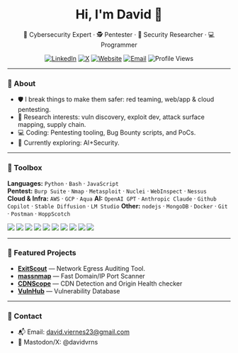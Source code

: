 <!-- PROFILE README: github.com/davidvrns/davidvrns -->

<h1 align="center">Hi, I'm David 👋</h1>
<p align="center">
  🔐 Cybersecurity Expert · 🕵️ Pentester · 🔭 Security Researcher · 💻 Programmer
</p>

<p align="center">
  <a href="https://linkedin.com/in/davidvrns"><img alt="LinkedIn" src="https://img.shields.io/badge/LinkedIn-0A66C2?logo=linkedin&logoColor=white"></a>
  <a href="https://twitter.com/davidvrns"><img alt="X" src="https://img.shields.io/badge/X-000000?logo=x&logoColor=white"></a>
  <a href="https://davidvrns.github.io"><img alt="Website" src="https://img.shields.io/badge/Website-181717?logo=githubpages&logoColor=white"></a>
  <a href="mailto:david.viernes23@gmail.com"><img alt="Email" src="https://img.shields.io/badge/Email-0078D4?logo=microsoftoutlook&logoColor=white"></a>
  <img alt="Profile Views" src="https://komarev.com/ghpvc/?username=davidvrns&color=blue">
</p>

---

### 🧭 About
- 🛡️ I break things to make them safer: red teaming, web/app & cloud pentesting.
- 🧪 Research interests: vuln discovery, exploit dev, attack surface mapping, supply chain.
- 💻 Coding: Pentesting tooling, Bug Bounty scripts, and PoCs.
- 🌱 Currently exploring: AI+Security.

---

### 🧰 Toolbox
**Languages:** `Python` · `Bash` · `JavaScript`  
**Pentest:** `Burp Suite` · `Nmap` · `Metasploit` · `Nuclei` · `WebInspect` · `Nessus`  
**Cloud & Infra:** `AWS` · `GCP` · `Aqua` 
**AI:** `OpenAI GPT` · `Anthropic Claude` · `Github Copilot` · `Stable Diffusion` · `LM Studio`
**Other:** `nodejs` · `MongoDB` · `Docker` · `Git` · `Postman` · `HoppScotch`

<p>
  <img src="https://img.shields.io/badge/Python-3776AB?logo=python&logoColor=white">
  <img src="https://img.shields.io/badge/Go-00ADD8?logo=go&logoColor=white">
  <img src="https://img.shields.io/badge/Bash-121011?logo=gnubash&logoColor=white">
  <img src="https://img.shields.io/badge/Nmap-4682B4?logo=linux&logoColor=white">
  <img src="https://img.shields.io/badge/Burp_Suite-FF7139?logo=mozilla&logoColor=white">
  <img src="https://img.shields.io/badge/Impacket-2C3E50">
  <img src="https://img.shields.io/badge/AWS-232F3E?logo=amazonaws&logoColor=white">
  <img src="https://img.shields.io/badge/Kubernetes-326CE5?logo=kubernetes&logoColor=white">
  <img src="https://img.shields.io/badge/Terraform-844FBA?logo=terraform&logoColor=white">
  <img src="https://img.shields.io/badge/Semgrep-000000?logo=semgrep&logoColor=white">
</p>

---

### 📌 Featured Projects
- **[ExitScout](https://github.com/davidvrns/ExitScout)** — Network Egress Auditing Tool.
- **[massnmap](https://github.com/davidvrns/massnmap)** — Fast Domain/IP Port Scanner
- **[CDNScope](https://github.com/davidvrns/CDNScope)** — CDN Detection and Origin Health checker
- **[VulnHub](https://github.com/davidvrns/VulnHub)** — Vulnerability Database

---

### 📣 Contact
- 📬 Email: david.viernes23@gmail.com
- 📢 Mastodon/X: @davidvrns
